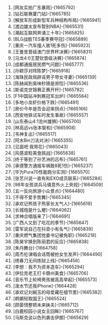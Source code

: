 
1. [网友实拍广东暴雨]-[1665792]
1. [钻石联赛厦门站]-[1665785]
1. [解放军形成新型军兵种结构布局]-[1665941]
1. [渡边雄太宣布暂别NBA]-[1665531]
1. [潮起互联网奔涌三十年]-[1665825]
1. [BLG战胜TES春季赛夺冠]-[1665889]
1. [重庆一汽车撞人致1死多伤]-[1665923]
1. [王曼昱晋级澳门世界杯决赛]-[1665831]
1. [马龙4:0王楚钦晋级决赛]-[1665874]
1. [成都通报居民燃气问题]-[1665777]
1. [孙颖莎对阵陈梦]-[1665918]
1. [海珠民政局辟谣男子带女寻妻]-[1665139]
1. [陈赫闻到臭味秒猜是郑恺]-[1665536]
1. [斯诺克世锦赛正赛开杆]-[1665782]
1. [F1中国站冲刺赛冠军出炉]-[1665564]
1. [多地小龙虾价格下跌]-[1665491]
1. [房价今年是否会迎来拐点]-[1665166]
1. [西安地铁试车时发生事故]-[1665557]
1. [山东泰山4:1沧州雄狮]-[1665700]
1. [林高远vs张本智和]-[1665908]
1. [韦神复出]-[1665517]
1. [阿水Bin刀法对决]-[1665355]
1. [见面吧 我带花]-[1665043]
1. [风感波粒美食挑战]-[1665638]
1. [终于等到了孙艺洲的吕布]-[1665761]
1. [承德警方通报车祸致8死1伤]-[1665237]
1. [华为Pura70性能跑分实测]-[1665570]
1. [张艺兴说一直有和EXO成员联系]-[1665284]
1. [98年女孩讲兵马俑意外火上央视]-[1664509]
1. [五一反向旅游小众景点]-[1664480]
1. [不得不爱手势舞]-[1665345]
1. [承欢记熊孩子熊家长太气人]-[1665619]
1. [长城炮是什么梗]-[1664062]
1. [求神合唱版来了]-[1664691]
1. [广西人又到了吃花的季节]-[1665647]
1. [雷军说自己在抖音小有名气]-[1665839]
1. [重庆燃气集团党委书记被免职]-[1665218]
1. [陈昊宇换到陈丽君的反应]-[1665838]
1. [朱丹舞台]-[1664758]
1. [周杰伦演唱会话筒被抢女生发声]-[1664490]
1. [绣春刀无间炼狱上线]-[1665456]
1. [李想：我不为资本造车]-[1665294]
1. [伊拉克老王打卡赣州美食]-[1665706]
1. [音乐节上轮椅男孩被高高举起]-[1665573]
1. [泼水节还我iPhone]-[1664428]
1. [承欢记刘婉玉的母爱藏在细节里]-[1665382]
1. [鹈鹕轻取国王]-[1665524]
1. [顾晏惜整顿未来妹夫]-[1665712]
1. [白鹿校园小说女主回眸]-[1665767]
1. [马斯克谈以色列袭击伊朗]-[1665629]